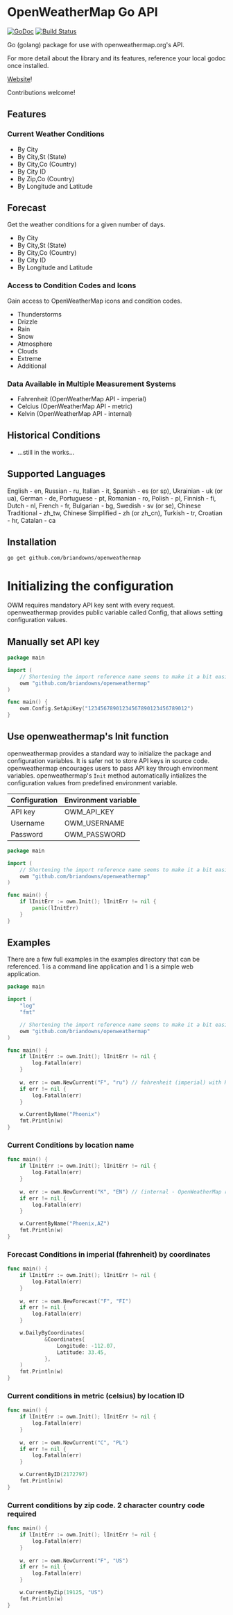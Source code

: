# OpenWeatherMap Go API

[![GoDoc](https://godoc.org/github.com/tejainece/openweathermap?status.svg)](https://godoc.org/github.com/tejainece/openweathermap)
[![Build Status](https://travis-ci.org/tejainece/openweathermap.svg?branch=master)](https://travis-ci.org/tejainece/openweathermap)

Go (golang) package for use with openweathermap.org's API.

For more detail about the library and its features, reference your local godoc once installed.

[Website](http://tejainece.github.io/openweathermap)!

Contributions welcome!

## Features

### Current Weather Conditions

- By City
- By City,St (State)
- By City,Co (Country)
- By City ID
- By Zip,Co (Country)
- By Longitude and Latitude

## Forecast

Get the weather conditions for a given number of days.

- By City
- By City,St (State)
- By City,Co (Country)
- By City ID
- By Longitude and Latitude

### Access to Condition Codes and Icons

Gain access to OpenWeatherMap icons and condition codes.

- Thunderstorms
- Drizzle
- Rain
- Snow
- Atmosphere
- Clouds
- Extreme
- Additional

### Data Available in Multiple Measurement Systems

- Fahrenheit (OpenWeatherMap API - imperial)
- Celcius (OpenWeatherMap API - metric)
- Kelvin (OpenWeatherMap API - internal)

## Historical Conditions

- ...still in the works...

## Supported Languages

English - en, Russian - ru, Italian - it, Spanish - es (or sp), Ukrainian - uk (or ua), German - de, Portuguese - pt, Romanian - ro, Polish - pl, Finnish - fi, Dutch - nl, French - fr, Bulgarian - bg, Swedish - sv (or se), Chinese Traditional - zh_tw, Chinese Simplified - zh (or zh_cn), Turkish - tr, Croatian - hr, Catalan - ca

## Installation

```bash
go get github.com/briandowns/openweathermap
```

# Initializing the configuration

OWM requires mandatory API key sent with every request. openweathermap provides
public variable called Config, that allows setting configuration values.

## Manually set API key

```Go
package main

import (
	// Shortening the import reference name seems to make it a bit easier
    owm "github.com/briandowns/openweathermap"
)

func main() {
    owm.Config.SetApiKey("12345678901234567890123456789012")
}
```

## Use openweathermap's Init function

openweathermap provides a standard way to initialize the package and configuration
variables. It is safer not to store API keys in source code. openweathermap encourages
users to pass API key through environment variables. openweathermap's ```Init```
method automatically intializes the configuration values from predefined environment
variable.

| Configuration | Environment variable |
|---------------|----------------------|
| API key       | OWM_API_KEY          |
| Username      | OWM_USERNAME         |
| Password      | OWM_PASSWORD         |

```Go
package main

import (
	// Shortening the import reference name seems to make it a bit easier
    owm "github.com/briandowns/openweathermap"
)

func main() {
    if lInitErr := owm.Init(); lInitErr != nil {
		panic(lInitErr)
	}
}
```

## Examples

There are a few full examples in the examples directory that can be referenced.  1 is a command line application and 1 is a simple web application.

```Go
package main

import (
    "log"
    "fmt"

	// Shortening the import reference name seems to make it a bit easier
    owm "github.com/briandowns/openweathermap"
)

func main() {
	if lInitErr := owm.Init(); lInitErr != nil {
		log.Fatalln(err)
	}
	
    w, err := owm.NewCurrent("F", "ru") // fahrenheit (imperial) with Russian output
    if err != nil {
        log.Fatalln(err)
    }

    w.CurrentByName("Phoenix")
    fmt.Println(w)
}
```

### Current Conditions by location name

```Go
func main() {
	if lInitErr := owm.Init(); lInitErr != nil {
		log.Fatalln(err)
	}
	
    w, err := owm.NewCurrent("K", "EN") // (internal - OpenWeatherMap reference for kelvin) with English output
    if err != nil {
        log.Fatalln(err)
    }

    w.CurrentByName("Phoenix,AZ")
    fmt.Println(w)
}
```

### Forecast Conditions in imperial (fahrenheit) by coordinates

```Go
func main() {
	if lInitErr := owm.Init(); lInitErr != nil {
		log.Fatalln(err)
	}
	
    w, err := owm.NewForecast("F", "FI")
    if err != nil {
        log.Fatalln(err)
    }

    w.DailyByCoordinates(
    		&Coordinates{
    			Longitude: -112.07,
    			Latitude: 33.45,
    		},
    )
    fmt.Println(w)
}
```

### Current conditions in metric (celsius) by location ID

```Go
func main() {
	if lInitErr := owm.Init(); lInitErr != nil {
		log.Fatalln(err)
	}
	
    w, err := owm.NewCurrent("C", "PL")
    if err != nil {
        log.Fatalln(err)
    }

    w.CurrentByID(2172797)
    fmt.Println(w)
}
```

### Current conditions by zip code. 2 character country code required

```Go
func main() {
	if lInitErr := owm.Init(); lInitErr != nil {
		log.Fatalln(err)
	}
	
	w, err := owm.NewCurrent("F", "US")
	if err != nil {
		log.Fatalln(err)
	}

	w.CurrentByZip(19125, "US")
	fmt.Println(w)
}
```
